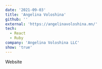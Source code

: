 ```yaml
---
date: '2021-09-03'
title: 'Angelina Voloshina'
github: ''
external: 'https://angelinavoloshina.mn/'
tech:
  - React
  - Ruby
company: 'Angelina Voloshina LLC'
show: 'true'
---
```


Website
